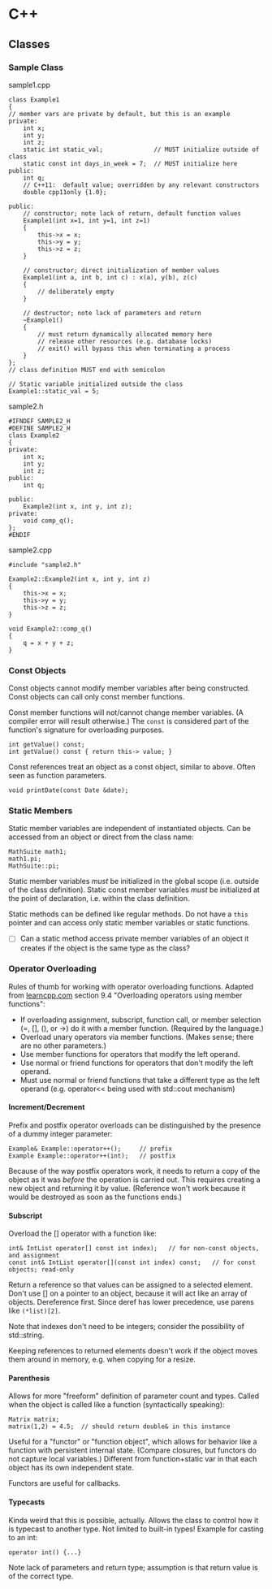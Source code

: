 # C++ #
## Classes ##
### Sample Class ###
sample1.cpp
```
class Example1
{
// member vars are private by default, but this is an example
private:
    int x;
    int y;
    int z;
    static int static_val;              // MUST initialize outside of class
    static const int days_in_week = 7;  // MUST initialize here
public:
    int q;
    // C++11:  default value; overridden by any relevant constructors
    double cpp11only {1.0};
    
public:
    // constructor; note lack of return, default function values
    Example1(int x=1, int y=1, int z=1)
    {
        this->x = x;
        this->y = y;
        this->z = z;
    }
    
    // constructor; direct initialization of member values
    Example1(int a, int b, int c) : x(a), y(b), z(c)
    {
        // deliberately empty
    }
    
    // destructor; note lack of parameters and return
    ~Example1()
    {
        // must return dynamically allocated memory here
        // release other resources (e.g. database locks)
        // exit() will bypass this when terminating a process
    }
};
// class definition MUST end with semicolon

// Static variable initialized outside the class
Example1::static_val = 5;
```

sample2.h
```
#IFNDEF SAMPLE2_H
#DEFINE SAMPLE2_H
class Example2
{
private:
    int x;
    int y;
    int z;
public:
    int q;
    
public:
    Example2(int x, int y, int z);
private:
    void comp_q();
};
#ENDIF
```

sample2.cpp
```
#include "sample2.h"

Example2::Example2(int x, int y, int z)
{
    this->x = x;
    this->y = y;
    this->z = z;
}

void Example2::comp_q()
{
    q = x + y + z;
}
```

### Const Objects ###
Const objects cannot modify member variables after being constructed.  Const
objects can call only const member functions.

Const member functions will not/cannot change member variables.  (A compiler
error will result otherwise.)  The `const` is considered part of the function's
signature for overloading purposes.
```
int getValue() const;
int getValue() const { return this-> value; }
```
Const references treat an object as a const object, similar to above.  Often
seen as function parameters.
```
void printDate(const Date &date);
```

### Static Members ###
Static member variables are independent of instantiated objects.  Can be
accessed from an object or direct from the class name:
```
MathSuite math1;
math1.pi;
MathSuite::pi;
```
Static member variables _must_ be initialized in the global scope (i.e. outside
of the class definition).  Static const member variables _must_ be initialized
at the point of declaration, i.e. within the class definition.

Static methods can be defined like regular methods.  Do not have a `this`
pointer and can access only static member variables or static functions.

* [ ] Can a static method access private member variables of an object it
      creates if the object is the same type as the class?

### Operator Overloading ###
Rules of thumb for working with operator overloading functions.  Adapted from
[learncpp.com](http://www.learncpp.com) section 9.4 "Overloading operators using
member functions":

* If overloading assignment, subscript, function call, or member selection (=,
  [], (), or ->) do it with a member function.  (Required by the language.)
* Overload unary operators via member functions.  (Makes sense; there are no
  other parameters.)
* Use member functions for operators that modify the left operand.
* Use normal or friend functions for operators that don't modify the left
  operand.
* Must use normal or friend functions that take a different type as the left
  operand (e.g. operator<< being used with std::cout mechanism)

#### Increment/Decrement ####
Prefix and postfix operator overloads can be distinguished by the presence of a
dummy integer parameter:
```
Example& Example::operator++();     // prefix
Example Example::operator++(int);   // postfix
```
Because of the way postfix operators work, it needs to return a copy of the
object as it was _before_ the operation is carried out.  This requires creating
a new object and returning it by value.  (Reference won't work because it would
be destroyed as soon as the functions ends.)

#### Subscript ####
Overload the [] operator with a function like:
```
int& IntList operator[] const int index);   // for non-const objects, and assignment
const int& IntList operator[](const int index) const;   // for const objects; read-only
```
Return a reference so that values can be assigned to a selected element.  Don't
use [] on a pointer to an object, because it will act like an array of objects.
Dereference first.  Since deref has lower precedence, use parens like
`(*list)[2]`.

Note that indexes don't need to be integers; consider the possibility of
std::string.

Keeping references to returned elements doesn't work if the object moves them
around in memory, e.g. when copying for a resize.

#### Parenthesis ####
Allows for more "freeform" definition of parameter count and types.  Called when
the object is called like a function (syntactically speaking):
```
Matrix matrix;
matrix(1,2) = 4.5;  // should return double& in this instance
```
Useful for a "functor" or "function object", which allows for behavior like a
function with persistent internal state.  (Compare closures, but functors do not
capture local variables.)  Different from function+static var in that each
object has its own independent state.

Functors are useful for callbacks.

#### Typecasts ####
Kinda weird that this is possible, actually.  Allows the class to control how it
is typecast to another type.  Not limited to built-in types!  Example for
casting to an int:
```
operator int() {...}
```
Note lack of parameters and return type; assumption is that return value is of
the correct type.
